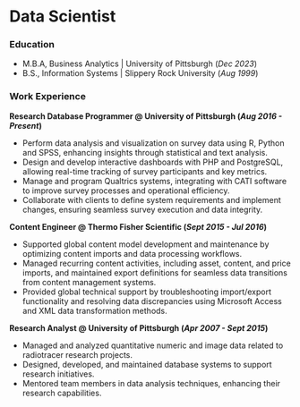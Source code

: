 # Data Scientist

### Education
- M.B.A, Business Analytics | University of Pittsburgh (_Dec 2023_)
- B.S., Information Systems | Slippery Rock University (_Aug 1999_)
  
### Work Experience
**Research Database Programmer @  University of Pittsburgh (_Aug 2016 - Present_)**
- Perform data analysis and visualization on survey data using R, Python and SPSS, enhancing insights through
statistical and text analysis.
- Design and develop interactive dashboards with PHP and PostgreSQL, allowing real-time tracking of survey
participants and key metrics.
- Manage and program Qualtrics systems, integrating with CATI software to improve survey processes and
operational efficiency.
- Collaborate with clients to define system requirements and implement changes, ensuring seamless survey execution
and data integrity.

**Content Engineer @ Thermo Fisher Scientific (_Sept 2015 - Jul 2016_)**
- Supported global content model development and maintenance by optimizing content imports and data processing
workflows.
- Managed recurring content activities, including asset, content, and price imports, and maintained export
definitions for seamless data transitions from content management systems.
- Provided global technical support by troubleshooting import/export functionality and resolving data discrepancies
using Microsoft Access and XML data transformation methods.

**Research Analyst @ University of Pittsburgh (_Apr 2007 - Sept 2015_)**
- Managed and analyzed quantitative numeric and image data related to radiotracer research projects.
- Designed, developed, and maintained database systems to support research initiatives.
- Mentored team members in data analysis techniques, enhancing their research capabilities.
